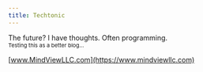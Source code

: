 ```yaml
---
title: Techtonic
---
```

<link rel="shortcut icon" type="image/x-icon" href="favicon.ico?">
The future? I have thoughts. Often programming.<br>
<span style="font-size: 11px;">Testing this as a better blog...</span>

[www.MindViewLLC.com](https://www.mindviewllc.com)
